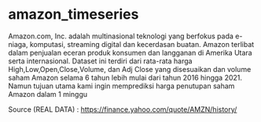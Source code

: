 # amazon_timeseries

Amazon.com, Inc. adalah multinasional teknologi yang berfokus pada e-niaga, komputasi, streaming digital dan kecerdasan buatan. Amazon terlibat dalam penjualan eceran produk konsumen dan langganan di Amerika Utara serta internasional. Dataset ini terdiri dari rata-rata harga High,Low,Open,Close,Volume, dan Adj Close yang disesuaikan dan volume saham Amazon selama 6 tahun lebih mulai dari tahun 2016 hingga 2021. Namun tujuan utama kami ingin memprediksi harga penutupan saham Amazon dalam 1 minggu

Source (REAL DATA) : https://finance.yahoo.com/quote/AMZN/history/
